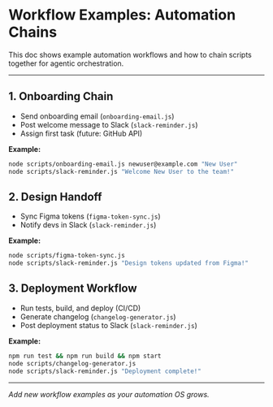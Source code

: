 # Workflow Examples: Automation Chains

This doc shows example automation workflows and how to chain scripts together for agentic orchestration.

---

## 1. Onboarding Chain
- Send onboarding email (`onboarding-email.js`)
- Post welcome message to Slack (`slack-reminder.js`)
- Assign first task (future: GitHub API)

**Example:**
```bash
node scripts/onboarding-email.js newuser@example.com "New User"
node scripts/slack-reminder.js "Welcome New User to the team!"
```

## 2. Design Handoff
- Sync Figma tokens (`figma-token-sync.js`)
- Notify devs in Slack (`slack-reminder.js`)

**Example:**
```bash
node scripts/figma-token-sync.js
node scripts/slack-reminder.js "Design tokens updated from Figma!"
```

## 3. Deployment Workflow
- Run tests, build, and deploy (CI/CD)
- Generate changelog (`changelog-generator.js`)
- Post deployment status to Slack (`slack-reminder.js`)

**Example:**
```bash
npm run test && npm run build && npm start
node scripts/changelog-generator.js
node scripts/slack-reminder.js "Deployment complete!"
```

---

*Add new workflow examples as your automation OS grows.* 